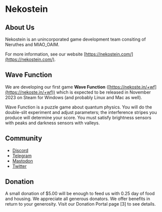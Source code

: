 # Nekostein


## About Us

Nekostein is an unincorporated game development team consiting of Neruthes and MIAO_OAIM.

For more information, see our website [https://nekostein.com/](https://nekostein.com/).



## Wave Function

We are developing our first game **Wave Function** ([https://nekoste.in/+wf](https://nekoste.in/+wf)) which is expected to be released in November 2023
on Steam for Windows (and probably Linux and Mac as well).

Wave Function is a puzzle game about quantum physics.
You will do the double-slit experiment and adjust parameters; the interference stripes you produce will determine your score.
You must satisfy brightness sensors with peaks and darkness sensors with valleys.



## Community

- [Discord](https://nekoste.in/+discord)
- [Telegram](https://nekoste.in/+tg)
- [Mastodon](https://mastodon.social/@nekostein)
- [Twitter](https://twitter.com/nekostein_en)



## Donation

A small donation of $5.00 will be enough to feed us with 0.25 day of food and housing.
We appreciate all generous donators. We offer benefits in return to your generosity.
Visit our Donation Portal page [3] to see details.
